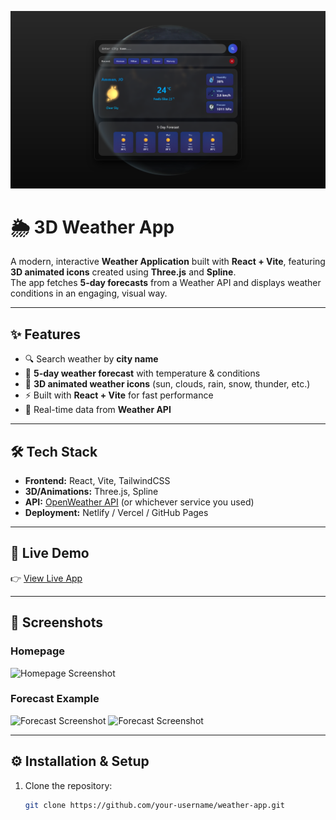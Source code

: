 <p align="center">
  <img src="https://raw.githubusercontent.com/AbdallahOdeh2/weather-app/main/public/assets/weather.png" alt="Weather App Banner" width="800"/>
</p>

# 🌦️ 3D Weather App

A modern, interactive **Weather Application** built with **React + Vite**, featuring **3D animated icons** created using **Three.js** and **Spline**.  
The app fetches **5-day forecasts** from a Weather API and displays weather conditions in an engaging, visual way.

---

## ✨ Features
- 🔍 Search weather by **city name**
- 📅 **5-day weather forecast** with temperature & conditions
- 🎨 **3D animated weather icons** (sun, clouds, rain, snow, thunder, etc.)
- ⚡ Built with **React + Vite** for fast performance
- 🔄 Real-time data from **Weather API**

---

## 🛠️ Tech Stack
- **Frontend:** React, Vite, TailwindCSS  
- **3D/Animations:** Three.js, Spline  
- **API:** [OpenWeather API](https://openweathermap.org/) (or whichever service you used)  
- **Deployment:** Netlify / Vercel / GitHub Pages  

---

## 🚀 Live Demo
👉 [View Live App](https://appweather159.netlify.app/)  

---

## 📸 Screenshots

### Homepage
![Homepage Screenshot](https://raw.githubusercontent.com/AbdallahOdeh2/weather-app/main/public/assets/weather2.png)

### Forecast Example
![Forecast Screenshot](https://raw.githubusercontent.com/AbdallahOdeh2/weather-app/main/public/assets/weather3.png)
![Forecast Screenshot](https://raw.githubusercontent.com/AbdallahOdeh2/weather-app/main/public/assets/weather4.png)


---

## ⚙️ Installation & Setup
1. Clone the repository:
   ```bash
   git clone https://github.com/your-username/weather-app.git
